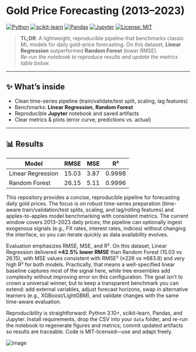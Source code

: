 # Gold Price Forecasting (2013–2023)

[![Python](https://img.shields.io/badge/Python-3.10%2B-blue)]()
[![scikit-learn](https://img.shields.io/badge/scikit--learn-ML-orange)]()
[![Pandas](https://img.shields.io/badge/Pandas-Data%20Wrangling-informational)]()
[![Jupyter](https://img.shields.io/badge/Jupyter-Notebooks-yellow)]()
[![License: MIT](https://img.shields.io/badge/License-MIT-green.svg)]()

> **TL;DR**: A lightweight, reproducible pipeline that benchmarks classic ML models for daily gold-price forecasting. On this dataset, **Linear Regression** outperformed **Random Forest** (lower RMSE).  
> _Re-run the notebook to reproduce results and update the metrics table below._

---

## ✨ What’s inside
- Clean time-series pipeline (train/validate/test split, scaling, lag features)
- Benchmarks: **Linear Regression**, **Random Forest**
- Reproducible **Jupyter** notebook and saved artifacts
- Clear metrics & plots (error curve, predictions vs. actual)

---

## 📊 Results 
| Model              | RMSE  | MSE   | R²     |
|--------------------|------:|------:|:------:|
| Linear Regression  | 15.03 | 3.87 | 0.9998 |
| Random Forest      | 26.15 | 5.11 | 0.9996 |

This repository provides a concise, reproducible pipeline for forecasting daily gold prices. The focus is on robust time-series preparation (time-aware train/validation/test splits, scaling, and lag/rolling features) and apples-to-apples model benchmarking with consistent metrics. The current window covers 2013–2023 daily prices; the pipeline can optionally ingest exogenous signals (e.g., FX rates, interest rates, indices) without changing the interface, so you can iterate quickly as data availability evolves.

Evaluation emphasizes RMSE, MSE, and R². On this dataset, Linear Regression delivered **≈42.5% lower RMSE** than Random Forest (15.03 vs 26.15), with MSE values consistent with RMSE² (≈226 vs ≈683.8) and very high R² for both models. Practically, that means a well-specified linear baseline captures most of the signal here, while tree ensembles add complexity without improving error on this configuration. The goal isn’t to crown a universal winner, but to keep a transparent benchmark you can extend: add external variables, adjust forecast horizons, swap in alternative learners (e.g., XGBoost/LightGBM), and validate changes with the same time-aware evaluation.

Reproducibility is straightforward: Python 3.10+, scikit-learn, Pandas, and Jupyter. Install requirements, drop the CSV into your `data` folder, and re-run the notebook to regenerate figures and metrics; commit updated artifacts so results are traceable. Code is MIT-licensed—use and adapt freely.

![image](https://github.com/user-attachments/assets/6b32d56f-dd9c-47f5-a875-67918522177d)
